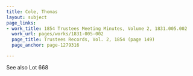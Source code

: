 ```yaml
---
title: Cole, Thomas
layout: subject
page_links:
- work_title: 1854 Trustees Meeting Minutes, Volume 2, 1831.005.002
  work_url: pages/works/1831-005-002
  page_title: Trustees Records, Vol. 2, 1854 (page 149)
  page_anchor: page-1279316

---
```

<p>See also Lot 668</p>